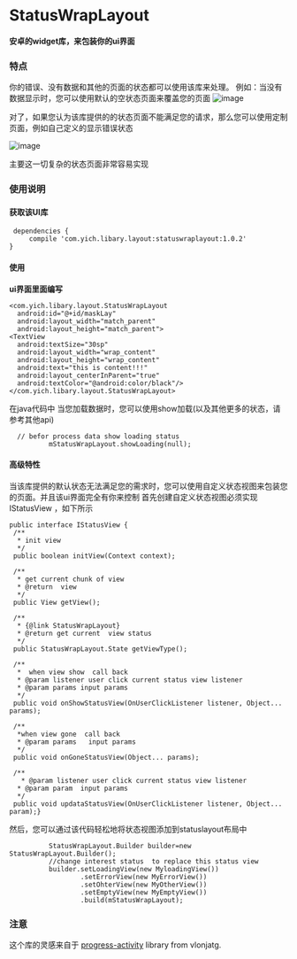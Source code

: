 # StatusWrapLayout
**安卓的widget库，来包装你的ui界面**

### 特点

你的错误、没有数据和其他的页面的状态都可以使用该库来处理。
例如：当没有数据显示时，您可以使用默认的空状态页面来覆盖您的页面
![image](https://github.com/yuqiyich/StatusWarpLayout/blob/master/art/deafuat_error.gif)

对了，如果您认为该库提供的的状态页面不能满足您的请求，那么您可以使用定制页面，例如自己定义的显示错误状态

![image](https://github.com/yuqiyich/StatusWarpLayout/blob/master/art/custom_error.gif)

主要这一切复杂的状态页面非常容易实现

### 使用说明
#### 获取该UI库
     dependencies {
  	     compile 'com.yich.libary.layout:statuswraplayout:1.0.2'
    }

#### 使用

**ui界面里面编写**

    <com.yich.libary.layout.StatusWrapLayout
      android:id="@+id/maskLay"
      android:layout_width="match_parent"
      android:layout_height="match_parent">
    <TextView
      android:textSize="30sp"
      android:layout_width="wrap_content"
      android:layout_height="wrap_content"
      android:text="this is content!!!"
      android:layout_centerInParent="true"
      android:textColor="@android:color/black"/></com.yich.libary.layout.StatusWrapLayout>

在java代码中
当您加载数据时，您可以使用show加载(以及其他更多的状态，请参考其他api)

      // befor process data show loading status
              mStatusWrapLayout.showLoading(null);

#### 高级特性
当该库提供的默认状态无法满足您的需求时，您可以使用自定义状态视图来包装您的页面。并且该ui界面完全有你来控制
首先创建自定义状态视图必须实现IStatusView ，如下所示


    public interface IStatusView {
     /**
      * init view
      */
     public boolean initView(Context context);

     /**
      * get current chunk of view
      * @return  view
      */
     public View getView();

     /**
      * {@link StatusWrapLayout}
      * @return get current  view status
      */
     public StatusWrapLayout.State getViewType();

     /**
      *  when view show  call back
      * @param listener user click current status view listener
      * @param params input params
      */
     public void onShowStatusView(OnUserClickListener listener, Object... params);

     /**
      *when view gone  call back
      * @param params   input params
      */
     public void onGoneStatusView(Object... params);

     /**
       * @param listener user click current status view listener
      * @param param  input params
      */
     public void updataStatusView(OnUserClickListener listener, Object... param);}


然后，您可以通过该代码轻松地将状态视图添加到statuslayout布局中

              StatusWrapLayout.Builder builder=new StatusWrapLayout.Builder();
              //change interest status  to replace this status view
              builder.setLoadingView(new MyloadingView())
                      .setErrorView(new MyErrorView())
                      .setOhterView(new MyOtherView())
                      .setEmptyView(new MyEmptyView())
                      .build(mStatusWrapLayout);

### 注意
这个库的灵感来自于 [progress-activity](https://github.com/vlonjatg/progress-activity)  library from vlonjatg.